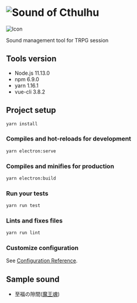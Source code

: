 # ![Sound of Cthulhu](./icons/Images/logo1.png "logo")

![Icon](./icons/Images/android/mipmap-xxxhdpi/ic_launcher.png "icon")

Sound management tool for TRPG session

## Tools version
- Node.js 11.13.0
- npm 6.9.0
- yarn 1.16.1
- vue-cli 3.8.2

## Project setup

```sh
yarn install
```

### Compiles and hot-reloads for development

```sh
yarn electron:serve
```

### Compiles and minifies for production

```sh
yarn electron:build
```

### Run your tests

```sh
yarn run test
```

### Lints and fixes files

```sh
yarn run lint
```

### Customize configuration
See [Configuration Reference](https://cli.vuejs.org/config/).

## Sample sound
- 至福の隙間([魔王魂](https://maoudamashii.jokersounds.com/))
